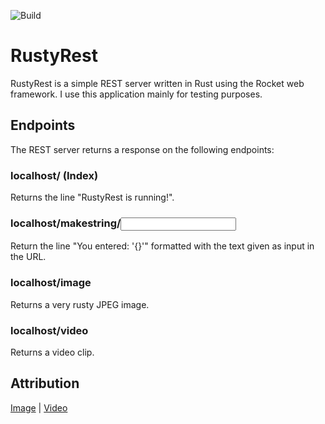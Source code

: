 ![Build](https://github.com/ylst/rusty-rest/workflows/Build/badge.svg)
# RustyRest

RustyRest is a simple REST server written in Rust using the Rocket web framework. I use this application mainly for testing purposes.

## Endpoints

The REST server returns a response on the following endpoints:

### localhost/ (Index)

Returns the line "RustyRest is running!".

### localhost/makestring/<input>

Return the line "You entered: '{}'" formatted with the text given as input in the URL.

### localhost/image

Returns a very rusty JPEG image.

### localhost/video

Returns a video clip.

## Attribution

[Image](https://www.pexels.com/photo/aged-brown-chain-close-114108/) | 
[Video](https://www.pexels.com/video/aerial-view-of-a-town-in-tennessee-2282013/)
